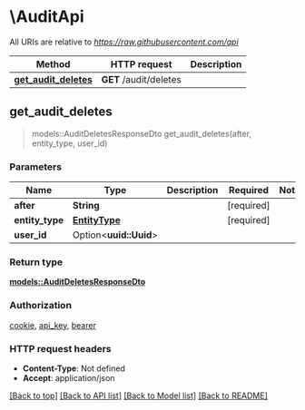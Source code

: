 # \AuditApi

All URIs are relative to *https://raw.githubusercontent.com/api*

Method | HTTP request | Description
------------- | ------------- | -------------
[**get_audit_deletes**](AuditApi.md#get_audit_deletes) | **GET** /audit/deletes | 



## get_audit_deletes

> models::AuditDeletesResponseDto get_audit_deletes(after, entity_type, user_id)


### Parameters


Name | Type | Description  | Required | Notes
------------- | ------------- | ------------- | ------------- | -------------
**after** | **String** |  | [required] |
**entity_type** | [**EntityType**](.md) |  | [required] |
**user_id** | Option<**uuid::Uuid**> |  |  |

### Return type

[**models::AuditDeletesResponseDto**](AuditDeletesResponseDto.md)

### Authorization

[cookie](../README.md#cookie), [api_key](../README.md#api_key), [bearer](../README.md#bearer)

### HTTP request headers

- **Content-Type**: Not defined
- **Accept**: application/json

[[Back to top]](#) [[Back to API list]](../README.md#documentation-for-api-endpoints) [[Back to Model list]](../README.md#documentation-for-models) [[Back to README]](../README.md)

